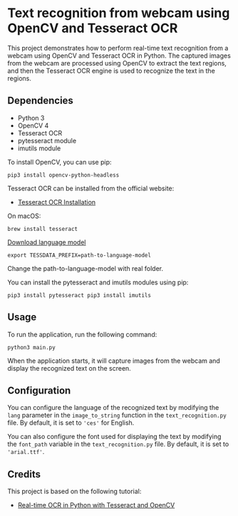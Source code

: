 # Text recognition from webcam using OpenCV and Tesseract OCR

This project demonstrates how to perform real-time text recognition from a webcam using OpenCV and Tesseract OCR in Python. The captured images from the webcam are processed using OpenCV to extract the text regions, and then the Tesseract OCR engine is used to recognize the text in the regions.

## Dependencies

- Python 3
- OpenCV 4
- Tesseract OCR
- pytesseract module
- imutils module

To install OpenCV, you can use pip:

`pip3 install opencv-python-headless`


Tesseract OCR can be installed from the official website:

- [Tesseract OCR Installation](https://tesseract-ocr.github.io/tessdoc/Installation.html)

On macOS:

`brew install tesseract`

[Download language model](https://github.com/tesseract-ocr/tessdata_best/raw/main/ces.traineddata)

`export TESSDATA_PREFIX=path-to-language-model`

Change the path-to-language-model with real folder.



You can install the pytesseract and imutils modules using pip:

``
pip3 install pytesseract
pip3 install imutils
``


## Usage

To run the application, run the following command:

`python3 main.py`


When the application starts, it will capture images from the webcam and display the recognized text on the screen.

## Configuration

You can configure the language of the recognized text by modifying the `lang` parameter in the `image_to_string` function in the `text_recognition.py` file. By default, it is set to `'ces'` for English.

You can also configure the font used for displaying the text by modifying the `font_path` variable in the `text_recognition.py` file. By default, it is set to `'arial.ttf'`.

## Credits

This project is based on the following tutorial:

- [Real-time OCR in Python with Tesseract and OpenCV](https://www.pyimagesearch.com/2018/09/17/real-time-ocr-in-python-with-tesseract-and-opencv/)
